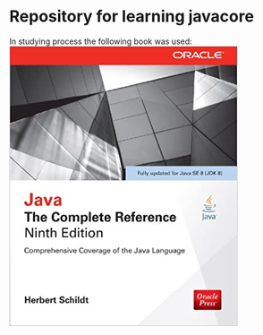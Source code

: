 # Repository for learning javacore

In studying process the following book was used:<br/>
![alt text](src/main/java/com/andreyDelay/javacore/images/Schildt.jpg)